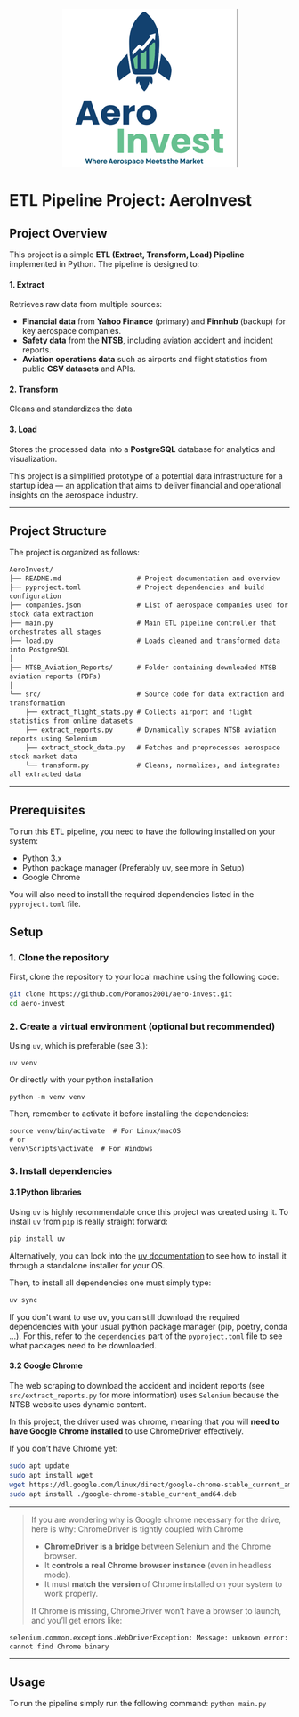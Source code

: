 <div align="center">

![AeroInvest Logo](AeroInvest_logo_resized.png)
</div>

# ETL Pipeline Project: AeroInvest

## Project Overview
This project is a simple **ETL (Extract, Transform, Load) Pipeline** implemented in Python. The pipeline is designed to:
#### 1. Extract
Retrieves raw data from multiple sources:
- **Financial data** from **Yahoo Finance** (primary) and **Finnhub** (backup) for key aerospace companies.  
- **Safety data** from the **NTSB**, including aviation accident and incident reports.  
- **Aviation operations data** such as airports and flight statistics from public **CSV datasets** and APIs.  



#### 2. Transform
Cleans and standardizes the data


#### 3. Load
Stores the processed data into a **PostgreSQL** database for analytics and visualization.  


This project is a simplified prototype of a potential data infrastructure for a startup idea — an application that aims to deliver financial and operational insights on the aerospace industry. 

---
## Project Structure
The project is organized as follows:
```
AeroInvest/
├── README.md                   # Project documentation and overview
├── pyproject.toml              # Project dependencies and build configuration
├── companies.json              # List of aerospace companies used for stock data extraction
├── main.py                     # Main ETL pipeline controller that orchestrates all stages
├── load.py                     # Loads cleaned and transformed data into PostgreSQL
│
├── NTSB_Aviation_Reports/      # Folder containing downloaded NTSB aviation reports (PDFs)
│
└── src/                        # Source code for data extraction and transformation
    ├── extract_flight_stats.py # Collects airport and flight statistics from online datasets
    ├── extract_reports.py      # Dynamically scrapes NTSB aviation reports using Selenium
    ├── extract_stock_data.py   # Fetches and preprocesses aerospace stock market data
    └── transform.py            # Cleans, normalizes, and integrates all extracted data
```

---

## Prerequisites
To run this ETL pipeline, you need to have the following installed on your system:
- Python 3.x
- Python package manager (Preferably uv, see more in Setup)
- Google Chrome

You will also need to install the required dependencies listed in the `pyproject.toml` file.

## Setup
### 1. Clone the repository
First, clone the repository to your local machine using the following code:
```bash
git clone https://github.com/Poramos2001/aero-invest.git
cd aero-invest
```
### 2. Create a virtual environment (optional but recommended)
Using `uv`, which is preferable (see 3.):

```
uv venv
```

Or directly with your python installation

```
python -m venv venv
```

Then, remember to activate it before installing the dependencies:

```
source venv/bin/activate  # For Linux/macOS
# or
venv\Scripts\activate  # For Windows

```
### 3. Install dependencies

#### 3.1 Python libraries

Using `uv` is highly recommendable once this project was created using it. To
install `uv` from `pip` is really straight forward:

```bash
pip install uv
```

Alternatively, you can look into the 
[uv documentation](https://docs.astral.sh/uv/getting-started/installation/)
to see how to install it through a standalone installer for your OS.

Then, to install all dependencies one must simply type:

```bash
uv sync
```

If you don't want to use uv, you can still download the required dependencies 
with your usual python package manager (pip, poetry, conda ...). For this, 
refer to the `dependencies` part of the `pyproject.toml` file to see what 
packages need to be downloaded.

#### 3.2 Google Chrome

The web scraping to download the accident and incident reports (see `src/extract_reports.py` for more information) uses `Selenium` because the NTSB website uses dynamic content.

In this project, the driver used was chrome, meaning that you will **need to have Google Chrome installed** to use ChromeDriver effectively.

If you don’t have Chrome yet:

```bash
sudo apt update
sudo apt install wget
wget https://dl.google.com/linux/direct/google-chrome-stable_current_amd64.deb
sudo apt install ./google-chrome-stable_current_amd64.deb
```
---

> If you are wondering why is Google chrome necessary for the drive, here is why:
> ChromeDriver is tightly coupled with Chrome
> - **ChromeDriver is a bridge** between Selenium and the Chrome browser.
> - It **controls a real Chrome browser instance** (even in headless mode).
> - It must **match the version** of Chrome installed on your system to work properly.
> 
> If Chrome is missing, ChromeDriver won’t have a browser to launch, and you’ll get errors like:

 ```
 selenium.common.exceptions.WebDriverException: Message: unknown error: cannot find Chrome binary
```

---

## Usage
To run the pipeline simply run the following command:
```python main.py```

